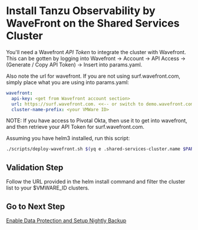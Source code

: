 # Install Tanzu Observability by WaveFront on the Shared Services Cluster

You'll need a Wavefront *API Token* to integrate the cluster with Wavefront.  This can be gotten by logging into Wavefront -> Account -> API Access -> (Generate / Copy API Token) -> Insert into params.yaml.

Also note the url for wavefront.  If you are not using surf.wavefront.com, simply place what you are using into params.yaml:

```yaml
wavefront:
  api-key: <get from Wavefront account section>
  url: https://surf.wavefront.com. <<-- or switch to demo.wavefront.com if using that one
  cluster-name-prefix: <your VMWare ID>
```

NOTE: If you have access to Pivotal Okta, then use it to get into wavefront, and then retrieve your API Token for surf.wavefront.com.

Assuming you have helm3 installed, run this script:

```bash
./scripts/deploy-wavefront.sh $(yq e .shared-services-cluster.name $PARAMS_YAML)
```

## Validation Step

Follow the URL provided in the helm install command and filter the cluster list to your $VMWARE_ID clusters.

## Go to Next Step

[Enable Data Protection and Setup Nightly Backup](../shared-services-cluster/09_velero_ssc.md)
